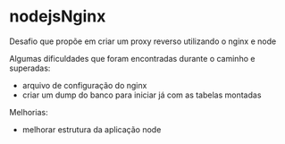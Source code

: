 # nodejsNginx

Desafio que propõe em criar um proxy reverso utilizando o nginx e node

Algumas dificuldades que foram encontradas durante o caminho e superadas:
- arquivo de configuração do nginx
- criar um dump do banco para iniciar já com as tabelas montadas

Melhorias:
- melhorar estrutura da aplicação node
